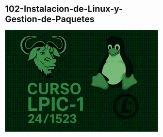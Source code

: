 # 102-Instalacion-de-Linux-y-Gestion-de-Paquetes
![LPI Logo](../../../wallpaper/logo_LPI1.png "Logo de Linux Professional Institute")
